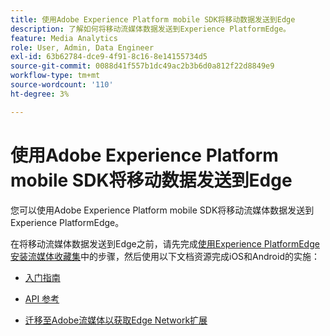 ```yaml
---
title: 使用Adobe Experience Platform mobile SDK将移动数据发送到Edge
description: 了解如何将移动流媒体数据发送到Experience PlatformEdge。
feature: Media Analytics
role: User, Admin, Data Engineer
exl-id: 63b62784-dce9-4f91-8c16-8e14155734d5
source-git-commit: 0088d41f557b1dc49ac2b3b6d0a812f22d8849e9
workflow-type: tm+mt
source-wordcount: '110'
ht-degree: 3%

---
```


# 使用Adobe Experience Platform mobile SDK将移动数据发送到Edge

您可以使用Adobe Experience Platform mobile SDK将移动流媒体数据发送到Experience PlatformEdge。

在将移动流媒体数据发送到Edge之前，请先完成[使用Experience PlatformEdge安装流媒体收藏集](/help/implementation/edge/implementation-edge.md)中的步骤，然后使用以下文档资源完成iOS和Android的实施：

* [入门指南](https://developer.adobe.com/client-sdks/documentation/media-for-edge-network/)

* [API 参考](https://developer.adobe.com/client-sdks/documentation/media-for-edge-network/api-reference/)

* [迁移至Adobe流媒体以获取Edge Network扩展](https://developer.adobe.com/client-sdks/documentation/adobe-media-analytics/migration-guide/)
